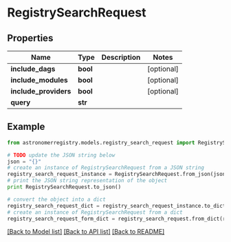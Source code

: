 # RegistrySearchRequest


## Properties
Name | Type | Description | Notes
------------ | ------------- | ------------- | -------------
**include_dags** | **bool** |  | [optional] 
**include_modules** | **bool** |  | [optional] 
**include_providers** | **bool** |  | [optional] 
**query** | **str** |  | 

## Example

```python
from astronomerregistry.models.registry_search_request import RegistrySearchRequest

# TODO update the JSON string below
json = "{}"
# create an instance of RegistrySearchRequest from a JSON string
registry_search_request_instance = RegistrySearchRequest.from_json(json)
# print the JSON string representation of the object
print RegistrySearchRequest.to_json()

# convert the object into a dict
registry_search_request_dict = registry_search_request_instance.to_dict()
# create an instance of RegistrySearchRequest from a dict
registry_search_request_form_dict = registry_search_request.from_dict(registry_search_request_dict)
```
[[Back to Model list]](../README.md#documentation-for-models) [[Back to API list]](../README.md#documentation-for-api-endpoints) [[Back to README]](../README.md)


